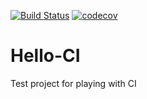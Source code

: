 [![Build Status](https://travis-ci.org/cameronbrown/hello-ci.svg?branch=master)](https://travis-ci.org/cameronbrown/hello-ci)
[![codecov](https://codecov.io/gh/cameronbrown/hello-ci/branch/master/graph/badge.svg)](https://codecov.io/gh/cameronbrown/hello-ci)

# Hello-CI

Test project for playing with CI

